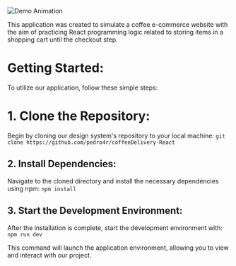 ![Demo Animation](https://raw.githubusercontent.com/pedro4r/jupiter-ui/assets/images/coffee-delivery.jpg)

This application was created to simulate a coffee e-commerce website with the aim of practicing React programming logic related to storing items in a shopping cart until the checkout step.

<h1>Getting Started:</h1>
To utilize our application, follow these simple steps:


# 1. Clone the Repository:
Begin by cloning our design system's repository to your local machine:
``
git clone https://github.com/pedro4r/coffeeDelivery-React
``

## 2. Install Dependencies:
Navigate to the cloned directory and install the necessary dependencies using npm:
``
npm install
``

## 3. Start the Development Environment:
After the installation is complete, start the development environment with:
``
npm run dev
``

This command will launch the application environment, allowing you to view and interact with our project.
